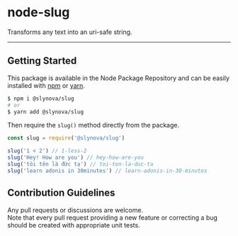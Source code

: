 # node-slug

Transforms any text into an uri-safe string.

---

## Getting Started

This package is available in the Node Package Repository and can be easily installed with [npm](https://docs.npmjs.com/getting-started/what-is-npm) or [yarn](https://yarnpkg.com).

```bash
$ npm i @slynova/slug
# or
$ yarn add @slynova/slug
```

Then require the `slug()` method directly from the package.

```javascript
const slug = require('@slynova/slug')

slug('1 < 2') // 1-less-2
slug('Hey! How are you') // hey-how-are-you
slug('tôi tên là đức tạ') // toi-ten-la-duc-ta
slug('learn adonis in 30minutes') // learn-adonis-in-30-minutes
```

## Contribution Guidelines

Any pull requests or discussions are welcome.<br>
Note that every pull request providing a new feature or correcting a bug should be created with appropriate unit tests.
